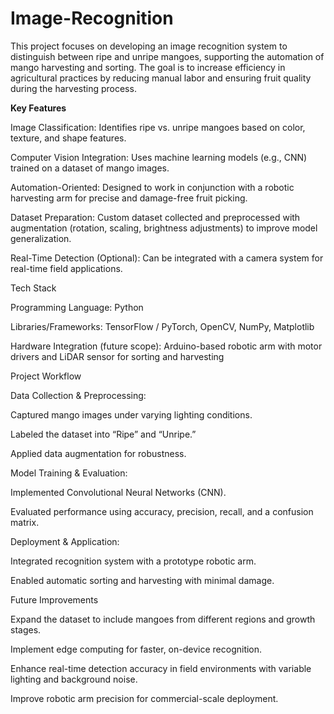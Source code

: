 # Image-Recognition
This project focuses on developing an image recognition system to distinguish between ripe and unripe mangoes, supporting the automation of mango harvesting and sorting. The goal is to increase efficiency in agricultural practices by reducing manual labor and ensuring fruit quality during the harvesting process.

<b>Key Features</b>

Image Classification: Identifies ripe vs. unripe mangoes based on color, texture, and shape features.

Computer Vision Integration: Uses machine learning models (e.g., CNN) trained on a dataset of mango images.

Automation-Oriented: Designed to work in conjunction with a robotic harvesting arm for precise and damage-free fruit picking.

Dataset Preparation: Custom dataset collected and preprocessed with augmentation (rotation, scaling, brightness adjustments) to improve model generalization.

Real-Time Detection (Optional): Can be integrated with a camera system for real-time field applications.

Tech Stack

Programming Language: Python

Libraries/Frameworks: TensorFlow / PyTorch, OpenCV, NumPy, Matplotlib

Hardware Integration (future scope): Arduino-based robotic arm with motor drivers and LiDAR sensor for sorting and harvesting

Project Workflow

Data Collection & Preprocessing:

Captured mango images under varying lighting conditions.

Labeled the dataset into “Ripe” and “Unripe.”

Applied data augmentation for robustness.

Model Training & Evaluation:

Implemented Convolutional Neural Networks (CNN).

Evaluated performance using accuracy, precision, recall, and a confusion matrix.

Deployment & Application:

Integrated recognition system with a prototype robotic arm.

Enabled automatic sorting and harvesting with minimal damage.

Future Improvements

Expand the dataset to include mangoes from different regions and growth stages.

Implement edge computing for faster, on-device recognition.

Enhance real-time detection accuracy in field environments with variable lighting and background noise.

Improve robotic arm precision for commercial-scale deployment.
